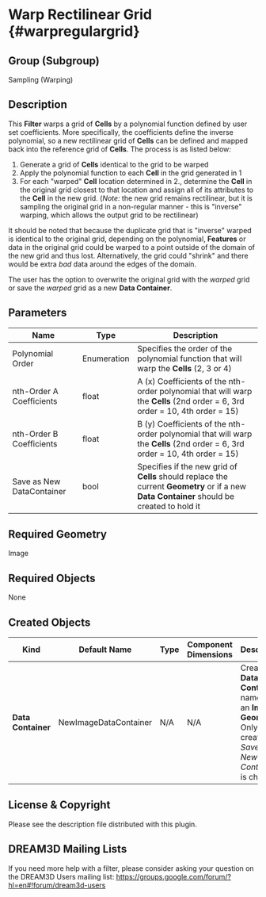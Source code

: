 Warp Rectilinear Grid {#warpregulargrid}
=============

## Group (Subgroup) ##
Sampling (Warping)

## Description ##
This **Filter** warps a grid of **Cells** by a polynomial function defined by user set coefficients.  More specifically, the coefficients define the inverse polynomial, so a new rectilinear grid of **Cells** can be defined and mapped back into the reference grid of **Cells**.  The process is as listed below:

1. Generate a grid of **Cells** identical to the grid to be warped
2. Apply the polynomial function to each **Cell** in the grid generated in 1
3. For each "warped" **Cell** location determined in 2., determine the **Cell** in the original grid closest to that location and assign all of its attributes to the **Cell** in the new grid. (*Note:* the new grid remains rectilinear, but it is sampling the original grid in a non-regular manner - this is "inverse" warping, which allows the output grid to be rectilinear)

It should be noted that because the duplicate grid that is "inverse" warped is identical to the original grid, depending on the polynomial, **Features** or data in the original grid could be warped to a point outside of the domain of the new grid and thus lost.  Alternatively, the grid could "shrink" and there would be extra *bad* data around the edges of the domain.

The user has the option to overwrite the original grid with the *warped* grid or save the *warped* grid as a new **Data Container**.

## Parameters ##
| Name | Type | Description |
|------|------|------|
| Polynomial Order | Enumeration | Specifies the order of the polynomial function that will warp the **Cells** (2, 3 or 4) |
| nth-Order A Coefficients | float | A (x) Coefficients of the nth-order polynomial that will warp the **Cells** (2nd order = 6, 3rd order = 10, 4th order = 15) |
| nth-Order B Coefficients | float | B (y) Coefficients of the nth-order polynomial that will warp the **Cells** (2nd order = 6, 3rd order = 10, 4th order = 15) |
| Save as New DataContainer | bool | Specifies if the new grid of **Cells** should replace the current **Geometry** or if a new **Data Container** should be created to hold it |

## Required Geometry ##
Image

## Required Objects ##
None

## Created Objects ##
| Kind | Default Name | Type | Component Dimensions | Description |
|------|--------------|-------------|---------|-----|
| **Data Container** | NewImageDataContainer | N/A | N/A | Created **Data Container** name with an **Image Geometry**. Only created if _Save as New Data Container_ is checked |

## License & Copyright ##

Please see the description file distributed with this plugin.

## DREAM3D Mailing Lists ##

If you need more help with a filter, please consider asking your question on the DREAM3D Users mailing list:
https://groups.google.com/forum/?hl=en#!forum/dream3d-users



